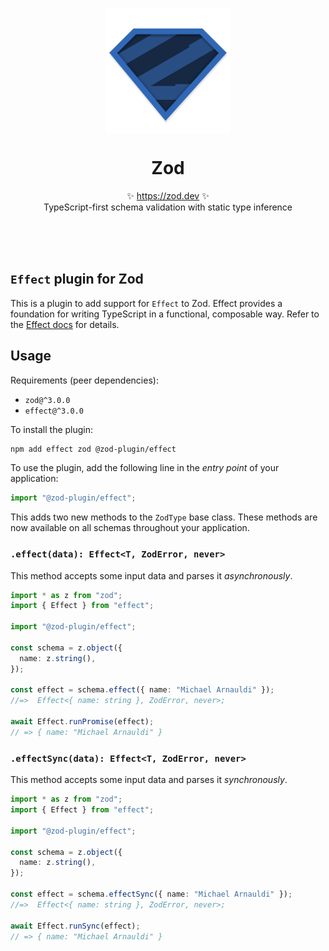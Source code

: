 <p align="center">
  <img src="logo.svg" width="200px" align="center" alt="Zod logo" />
  <h1 align="center">Zod</h1>
  <p align="center">
    ✨ <a href="https://zod.dev">https://zod.dev</a> ✨
    <br/>
    TypeScript-first schema validation with static type inference
  </p>
</p>
<br/>
<!-- <p align="center">
<a href="https://github.com/colinhacks/zod/actions?query=branch%3Amaster"><img src="https://github.com/colinhacks/zod/actions/workflows/test.yml/badge.svg?event=push&branch=master" alt="Zod CI status" /></a>
<a href="https://twitter.com/colinhacks" rel="nofollow"><img src="https://img.shields.io/badge/created%20by-@colinhacks-4BBAAB.svg" alt="Created by Colin McDonnell"></a>
<a href="https://opensource.org/licenses/MIT" rel="nofollow"><img src="https://img.shields.io/github/license/colinhacks/zod" alt="License"></a>
<a href="https://www.npmjs.com/package/zod" rel="nofollow"><img src="https://img.shields.io/npm/dw/zod.svg" alt="npm"></a>
<a href="https://www.npmjs.com/package/zod" rel="nofollow"><img src="https://img.shields.io/github/stars/colinhacks/zod" alt="stars"></a>
<a href="https://discord.gg/KaSRdyX2vc" rel="nofollow"><img src="https://img.shields.io/discord/893487829802418277?label=Discord&logo=discord&logoColor=white" alt="discord server"></a>
</p> -->
<!-- 
<div align="center">
  <a href="https://zod.dev">Documentation</a>
  <span>&nbsp;&nbsp;•&nbsp;&nbsp;</span>
  <a href="https://discord.gg/RcG33DQJdf">Discord</a>
  <span>&nbsp;&nbsp;•&nbsp;&nbsp;</span>
  <a href="https://www.npmjs.com/package/zod">npm</a>
  <span>&nbsp;&nbsp;•&nbsp;&nbsp;</span>
  <a href="https://deno.land/x/zod">deno</a>
  <span>&nbsp;&nbsp;•&nbsp;&nbsp;</span>
  <a href="https://github.com/colinhacks/zod/issues/new">Issues</a>
  <span>&nbsp;&nbsp;•&nbsp;&nbsp;</span>
  <a href="https://twitter.com/colinhacks">@colinhacks</a>
  <span>&nbsp;&nbsp;•&nbsp;&nbsp;</span>
  <a href="https://trpc.io">tRPC</a>
  <br />
</div> -->

<br/>
<br/>

## `Effect` plugin for Zod

This is a plugin to add support for `Effect` to Zod. Effect provides a foundation for writing TypeScript in a functional, composable way. Refer to the [Effect docs](https://effect.website/docs/guides/essentials/importing-effect) for details.

## Usage

Requirements (peer dependencies):

- `zod@^3.0.0`
- `effect@^3.0.0`

To install the plugin:

```bash
npm add effect zod @zod-plugin/effect
```

To use the plugin, add the following line in the _entry point_ of your application:

```ts
import "@zod-plugin/effect";
```

This adds two new methods to the `ZodType` base class. These methods are now available on all schemas throughout your application.

### `.effect(data): Effect<T, ZodError, never>`

This method accepts some input data and parses it _asynchronously_.

```ts
import * as z from "zod";
import { Effect } from "effect";

import "@zod-plugin/effect";

const schema = z.object({
  name: z.string(),
});

const effect = schema.effect({ name: "Michael Arnauldi" });
//=>  Effect<{ name: string }, ZodError, never>;

await Effect.runPromise(effect);
// => { name: "Michael Arnauldi" }
```

### `.effectSync(data): Effect<T, ZodError, never>`

This method accepts some input data and parses it _synchronously_.

```ts
import * as z from "zod";
import { Effect } from "effect";

import "@zod-plugin/effect";

const schema = z.object({
  name: z.string(),
});

const effect = schema.effectSync({ name: "Michael Arnauldi" });
//=>  Effect<{ name: string }, ZodError, never>;

await Effect.runSync(effect);
// => { name: "Michael Arnauldi" }
```
